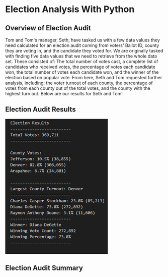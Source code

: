 # Election Analysis With Python

## Overview of Election Audit
Tom and Tom's manager, Seth, have tasked us with a few  data values they need calculated for an election audit coming from  voters' Ballot ID, county they are voting in, and the candidate they voted for. We are originally tasked with finding five data values that we need to retrieve from the whole data set. These consisted of: The total number of votes cast, a complete list of candidates who received votes, the percentage of votes each candidate won, the total number of votes each candidate won, and the winner of the election based on popular vote. From here, Seth and Tom requested further analysis, including: the voter turnout of each county, the percentage of votes from each county out of the total votes, and the county with the highest turn out. Below are our results for Seth and Tom!


## Election Audit Results
![Election Outcome](Resources/Election_Outcome.png)


## Election Audit Summary

